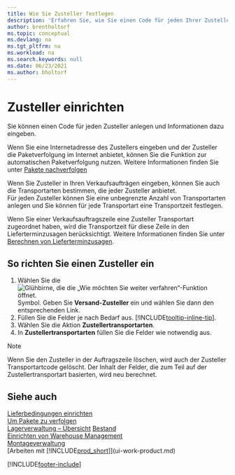 ```yaml
---
title: Wie Sie Zusteller festlegen
description: 'Erfahren Sie, wie Sie einen Code für jeden Ihrer Zusteller festlegen und beschreibende Informationen über jeden von ihnen und die von ihnen angebotenen Dienste eingeben.'
author: brentholtorf
ms.topic: conceptual
ms.devlang: na
ms.tgt_pltfrm: na
ms.workload: na
ms.search.keywords: null
ms.date: 06/23/2021
ms.author: bholtorf
---
```

# <a name="set-up-shipping-agents"></a>Zusteller einrichten
Sie können einen Code für jeden Zusteller anlegen und Informationen dazu eingeben.  

Wenn Sie eine Internetadresse des Zustellers eingeben und der Zusteller die Paketverfolgung im Internet anbietet, können Sie die Funktion zur automatischen Paketverfolgung nutzen. Weitere Informationen finden Sie unter [Pakete nachverfolgen](sales-how-track-packages.md)

Wenn Sie Zusteller in Ihren Verkaufsaufträgen eingeben, können Sie auch die Transportarten bestimmen, die jeder Zusteller anbietet.  
Für jeden Zusteller können Sie eine unbegrenzte Anzahl von Transportarten anlegen und Sie können für jede Transportart eine Transportzeit festlegen.  

Wenn Sie einer Verkaufsauftragszeile eine Zusteller Transportart zugeordnet haben, wird die Transportzeit für diese Zeile in den Lieferterminzusagen berücksichtigt. Weitere Informationen finden Sie unter [Berechnen von Lieferterminzusagen](sales-how-to-calculate-order-promising-dates.md).

## <a name="to-set-up-a-shipping-agent"></a>So richten Sie einen Zusteller ein
1.  Wählen Sie die ![Glühbirne, die die „Wie möchten Sie weiter verfahren“-Funktion öffnet.](media/ui-search/search_small.png "Wie möchten Sie weiter verfahren?") Symbol. Geben Sie **Versand-Zusteller** ein und wählen Sie dann den entsprechenden Link.  
2.  Füllen Sie die Felder je nach Bedarf aus. [!INCLUDE[tooltip-inline-tip](includes/tooltip-inline-tip_md.md)].  
3.  Wählen Sie die Aktion **Zustellertransportarten**.
4. In **Zustellertransportarten** füllen Sie die Felder wie notwendig aus.

> [!NOTE]  
>  Wenn Sie den Zusteller in der Auftragszeile löschen, wird auch der Zusteller Transportartcode gelöscht. Der Inhalt der Felder, die zum Teil auf der Zustellertransportart basierten, wird neu berechnet.  

## <a name="see-also"></a>Siehe auch
[Lieferbedingungen einrichten](sales-how-set-up-shipment-methods.md)  
[Um Pakete zu verfolgen](sales-how-track-packages.md)    
[Lagerverwaltung – Übersicht](design-details-warehouse-management.md)
[Bestand](inventory-manage-inventory.md)  
[Einrichten von Warehouse Management](warehouse-setup-warehouse.md)     
[Montageverwaltung](assembly-assemble-items.md)    
[Arbeiten mit [!INCLUDE[prod_short](includes/prod_short.md)]](ui-work-product.md)  


[!INCLUDE[footer-include](includes/footer-banner.md)]
